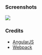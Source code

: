 ### Screenshots
<img src="https://preview.ibb.co/euABMT/andreymalykhin_github_io_Real_Talk_Front.png" />

### Credits
- [AngularJS](https://angularjs.org/)
- [Webpack](https://webpack.github.io/)
